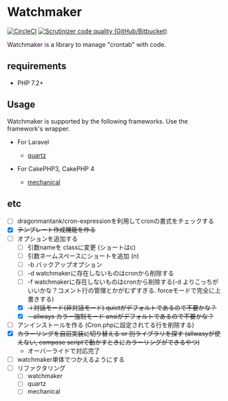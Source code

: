 # Watchmaker

[![CircleCI](https://img.shields.io/circleci/build/github/kozo/watchmaker.svg?style=flat-square)](https://circleci.com/gh/kozo/watchmaker)
[![Scrutinizer code quality (GitHub/Bitbucket)](https://img.shields.io/scrutinizer/quality/g/kozo/watchmaker.svg?style=flat-square)](https://scrutinizer-ci.com/g/kozo/watchmaker/)

Watchmaker is a library to manage "crontab" with code.

## requirements

- PHP 7.2+

## Usage

Watchmaker is supported by the following frameworks.
Use the framework's wrapper.

- For Laravel
  - [quartz](https://github.com/kozo/quartz)

- For CakePHP3, CakePHP 4
  - [mechanical](https://github.com/kozo/mechanical)


## etc

- [ ] dragonmantank/cron-expressionを利用してcronの書式をチェックする
- [x] ~~テンプレート作成機能を作る~~
- [ ] オプションを追加する
  - [ ] 引数nameを classに変更 (ショートはc)
  - [ ] 引数ネームスペースにショートを追加 (n)
  - [ ] -b バックアップオプション
  - [ ] -d watchmakerに存在しないものはcronから削除する
  - [ ] -f watchmakerに存在しないものはcronから削除する(-d よりこっちがいいかな？コメント行の管理とかがむずすぎる. forceモードで完全に上書きする)
  - [x] ~~-i 対話モード(非対話モード) quietがデフォルトであるので不要かな？~~
  - [x] ~~--allways カラー強制モード ansiがデフォルトであるので不要かな？~~
- [ ] アンインストールを作る (Cron.phpに設定されてる行を削除する)
- [x] ~~カラーリングを自前実装に切り替える or 別ライブラリを探す (allwasyが使えない, compose scriptで動かすときにカラーリングができるやつ)~~
  - オーバーライドで対応完了
- [ ] watchmaker単体でつかえるようにする
- [ ] リファクタリング
  - [ ] watchmaker
  - [ ] quartz
  - [ ] mechanical
